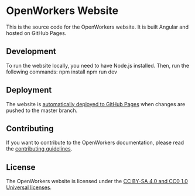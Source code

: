 # OpenWorkers Website

This is the source code for the OpenWorkers website. It is built Angular and hosted on GitHub Pages.

## Development

To run the website locally, you need to have Node.js installed. Then, run the following commands:
npm install
npm run dev

## Deployment

The website is [automatically deployed to GitHub Pages](https://github.com/marketplace/actions/deploy-to-github-pages) when changes are pushed to the master branch.

## Contributing

If you want to contribute to the OpenWorkers documentation, please read the [contributing guidelines](CONTRIBUTING.md).

## License

The OpenWorkers website is licensed under the [CC BY-SA 4.0 and CC0 1.0 Universal licenses](LICENSE).
